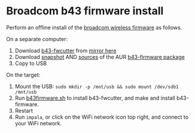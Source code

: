 # Broadcom b43 firmware install

Perform an offline install of the [broadcom wireless firmware](https://wiki.archlinux.org/title/MacBookPro10,x#Wi-Fi) as follows.

On a separate computer:

1. Download [b43-fwcutter](https://archlinux.org/packages/core/x86_64/b43-fwcutter/) from [mirror here](https://archlinux.org/packages/core/x86_64/b43-fwcutter/download)
1. Download [snapshot](https://aur.archlinux.org/cgit/aur.git/snapshot/b43-firmware.tar.gz) AND [sources](https://github.com/minios-linux/b43-firmware/releases/download/b43-firmware/broadcom-wl-6.30.163.46.tar.bz2) of the AUR [b43-firmware package](https://aur.archlinux.org/packages/b43-firmware)
1. Copy to USB

On the target:

1. Mount the USB: `sudo mkdir -p /mnt/usb && sudo mount /dev/sdb1 /mnt/usb`
1. Run [b43firmware.sh](b43firmware.sh) to install b43-fwcutter, and make and install b43-firmware.
1. Restart
1. Run `impala`, or click on the WiFi network icon top right, and connect to your WiFi network.
